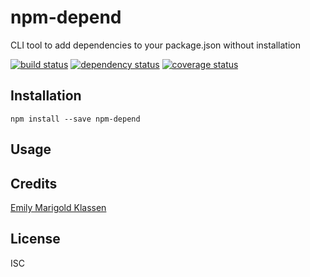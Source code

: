 # npm-depend

CLI tool to add dependencies to your package.json without installation

[![build status](https://secure.travis-ci.org/forivall/npm-depend.svg)](http://travis-ci.org/forivall/npm-depend)
[![dependency status](https://david-dm.org/forivall/npm-depend.svg)](https://david-dm.org/forivall/npm-depend)
[![coverage status](https://coveralls.io/repos/github/forivall/npm-depend/badge.svg)](https://coveralls.io/github/forivall/npm-depend)

## Installation

```
npm install --save npm-depend
```

## Usage

## Credits
[Emily Marigold Klassen](https://github.com/forivall/)

## License

ISC

